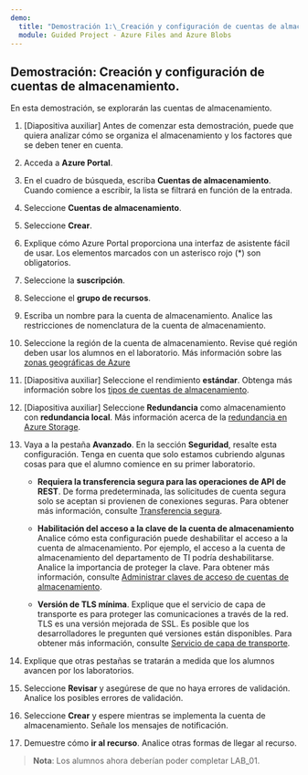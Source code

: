 ```yaml
---
demo:
  title: "Demostración 1:\_Creación y configuración de cuentas de almacenamiento."
  module: Guided Project - Azure Files and Azure Blobs
---
```

## Demostración: Creación y configuración de cuentas de almacenamiento. 

En esta demostración, se explorarán las cuentas de almacenamiento.

1. [Diapositiva auxiliar] Antes de comenzar esta demostración, puede que quiera analizar cómo se organiza el almacenamiento y los factores que se deben tener en cuenta. 

1. Acceda a **Azure Portal**.

1. En el cuadro de búsqueda, escriba **Cuentas de almacenamiento**. Cuando comience a escribir, la lista se filtrará en función de la entrada.

1. Seleccione **Cuentas de almacenamiento**.

1. Seleccione **Crear**.

1. Explique cómo Azure Portal proporciona una interfaz de asistente fácil de usar. Los elementos marcados con un asterisco rojo (*) son obligatorios.

1. Seleccione la **suscripción**.

1. Seleccione el **grupo de recursos**.

1. Escriba un nombre para la cuenta de almacenamiento. Analice las restricciones de nomenclatura de la cuenta de almacenamiento.

1. Seleccione la región de la cuenta de almacenamiento. Revise qué región deben usar los alumnos en el laboratorio. Más información sobre las [zonas geográficas de Azure](https://azure.microsoft.com/explore/global-infrastructure/geographies/)

1. [Diapositiva auxiliar] Seleccione el rendimiento **estándar**. Obtenga más información sobre los [tipos de cuentas de almacenamiento](https://learn.microsoft.com/azure/storage/common/storage-account-overview).

1. [Diapositiva auxiliar] Seleccione **Redundancia** como almacenamiento con **redundancia local**. Más información acerca de la [redundancia en Azure Storage](https://docs.microsoft.com/azure/storage/common/storage-redundancy).

1. Vaya a la pestaña **Avanzado**. En la sección **Seguridad**, resalte esta configuración. Tenga en cuenta que solo estamos cubriendo algunas cosas para que el alumno comience en su primer laboratorio. 

    - **Requiera la transferencia segura para las operaciones de API de REST**. De forma predeterminada, las solicitudes de cuenta segura solo se aceptan si provienen de conexiones seguras. Para obtener más información, consulte [Transferencia segura](https://learn.microsoft.com/azure/storage/common/storage-require-secure-transfer).

    - **Habilitación del acceso a la clave de la cuenta de almacenamiento** Analice cómo esta configuración puede deshabilitar el acceso a la cuenta de almacenamiento. Por ejemplo, el acceso a la cuenta de almacenamiento del departamento de TI podría deshabilitarse. Analice la importancia de proteger la clave. Para obtener más información, consulte [Administrar claves de acceso de cuentas de almacenamiento](https://learn.microsoft.com/azure/storage/common/storage-account-keys-manage?tabs=azure-portal).

    - **Versión de TLS mínima**. Explique que el servicio de capa de transporte es para proteger las comunicaciones a través de la red. TLS es una versión mejorada de SSL. Es posible que los desarrolladores le pregunten qué versiones están disponibles. Para obtener más información, consulte [Servicio de capa de transporte](https://learn.microsoft.com/azure/storage/common/transport-layer-security-configure-minimum-version).

1. Explique que otras pestañas se tratarán a medida que los alumnos avancen por los laboratorios.

1. Seleccione **Revisar** y asegúrese de que no haya errores de validación. Analice los posibles errores de validación. 

1. Seleccione **Crear** y espere mientras se implementa la cuenta de almacenamiento. Señale los mensajes de notificación.

1. Demuestre cómo **ir al recurso**. Analice otras formas de llegar al recurso.

>**Nota**: Los alumnos ahora deberían poder completar LAB_01.
